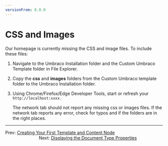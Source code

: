 ```yaml
---
versionFrom: 8.0.0
---
```

# CSS and Images

Our homepage is currently missing the CSS and image files. To include these files:

1. Navigate to the Umbraco Installation folder and the Custom Umbraco Template folder in File Explorer.
2. Copy the **css** and **images** folders from the Custom Umbraco template folder to the Umbraco Installation folder.
3. Using Chrome/Firefox/Edge Developer Tools, start or refresh your `http://localhost:xxxx.`

    The network tab should not report any missing css or images files. If the network tab reports any error, check for typos and if the folders are in the right places.

---

Prev: [Creating Your First Template and Content Node](../Creating-Your-First-Template-and-Content-Node) &emsp; &emsp; &emsp; &emsp; &emsp; &emsp; &emsp; &emsp; &emsp; &emsp; &emsp; &emsp; &emsp; &emsp; Next: [Displaying the Document Type Properties](../Displaying-the-Document-Type-Properties)
